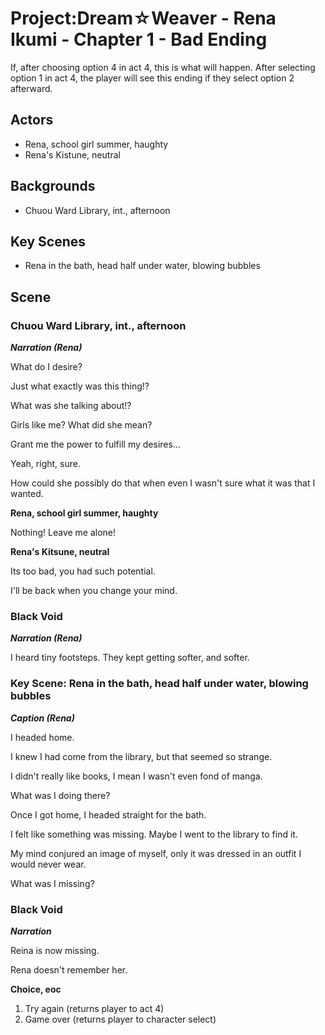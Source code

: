 Project:Dream☆Weaver - Rena Ikumi - Chapter 1 - Bad Ending
================================

If, after choosing option 4 in act 4, this is what will happen. After selecting option 1 in act 4, the player will see this ending if they select option 2 afterward.

Actors
------
* Rena, school girl summer, haughty
* Rena's Kistune, neutral

Backgrounds
-----------
* Chuou Ward Library, int., afternoon

Key Scenes
----------
* Rena in the bath, head half under water, blowing bubbles

Scene
-----

### Chuou Ward Library, int., afternoon

***Narration (Rena)***

What do I desire?

Just what exactly was this thing!?

What was she talking about!?

Girls like me? What did she mean?

Grant me the power to fulfill my desires...

Yeah, right, sure.

How could she possibly do that when even I wasn't sure what it was that I wanted.

**Rena, school girl summer, haughty**

Nothing! Leave me alone!

**Rena's Kitsune, neutral**

Its too bad, you had such potential.

I'll be back when you change your mind.

### Black Void

***Narration (Rena)***

I heard tiny footsteps. They kept getting softer, and softer.

### Key Scene: Rena in the bath, head half under water, blowing bubbles

***Caption (Rena)***

I headed home.

I knew I had come from the library, but that seemed so strange.

I didn't really like books, I mean I wasn't even fond of manga.

What was I doing there?

Once I got home, I headed straight for the bath.

I felt like something was missing. Maybe I went to the library to find it.

My mind conjured an image of myself, only it was dressed in an outfit I would never wear.

What was I missing?

### Black Void

***Narration***

Reina is now missing.

Rena doesn't remember her.

**Choice, eoc**

1. Try again (returns player to act 4)
2. Game over (returns player to character select)